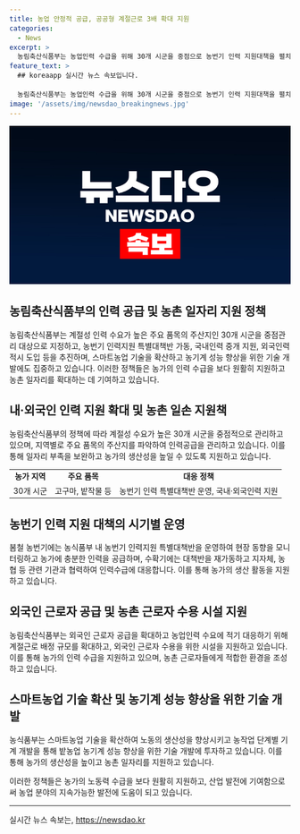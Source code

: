 ```yaml
---
title: 농업 안정적 공급, 공공형 계절근로 3배 확대 지원
categories:
  - News
excerpt: >
  농림축산식품부는 농업인력 수급을 위해 30개 시군을 중점으로 농번기 인력 지원대책을 펼치고 있습니다. 농업인력 공급을 위해 내·외국인 인력을 지원하고, 스마트농업 기술을 확산하여 농기계 성능 향상을 추진하고 있습니다. 10월에는 수확기에 대비해 대책반을 가동하여 인력수급에 대응할 예정이며, 고용부와 협력하여 외국인 근로자 공급을 확대하고 있습니다. 계절근로자 배정 규모를 확대하고 농가·법인을 대상으로 농업고용인력 실태조사를 실시할 예정입니다. 농업 근로자 기숙사 건립 등을 통해 농촌 일손 부족을 완화하고 있습니다.
feature_text: >
  ## koreaapp 실시간 뉴스 속보입니다.

  농림축산식품부는 농업인력 수급을 위해 30개 시군을 중점으로 농번기 인력 지원대책을 펼치고 있습니다. 농업인력 공급을 위해 내·외국인 인력을 지원하고, 스마트농업 기술을 확산하여 농기계 성능 향상을 추진하고 있습니다. 10월에는 수확기에 대비해 대책반을 가동하여 인력수급에 대응할 예정이며, 고용부와 협력하여 외국인 근로자 공급을 확대하고 있습니다. 계절근로자 배정 규모를 확대하고 농가·법인을 대상으로 농업고용인력 실태조사를 실시할 예정입니다. 농업 근로자 기숙사 건립 등을 통해 농촌 일손 부족을 완화하고 있습니다.
image: '/assets/img/newsdao_breakingnews.jpg'
---
```


<p><img src="/assets/img/newsdao_breakingnews.jpg" alt="koreaapp 속보" /></p>

<h2 data-ke-size="size26">농림축산식품부의 인력 공급 및 농촌 일자리 지원 정책</h2>

<p data-ke-size="size16">농림축산식품부는 계절성 인력 수요가 높은 주요 품목의 주산지인 30개 시군을 중점관리 대상으로 지정하고, 농번기 인력지원 특별대책반 가동, 국내인력 중개 지원, 외국인력 적시 도입 등을 추진하며, 스마트농업 기술을 확산하고 농기계 성능 향상을 위한 기술 개발에도 집중하고 있습니다. 이러한 정책들은 농가의 인력 수급을 보다 원활히 지원하고 농촌 일자리를 확대하는 데 기여하고 있습니다.</p>

<h2 data-ke-size="size26">내·외국인 인력 지원 확대 및 농촌 일손 지원책</h2>

<p data-ke-size="size16">농림축산식품부의 정책에 따라 계절성 수요가 높은 30개 시군을 중점적으로 관리하고 있으며, 지역별로 주요 품목의 주산지를 파악하여 인력공급을 관리하고 있습니다. 이를 통해 일자리 부족을 보완하고 농가의 생산성을 높일 수 있도록 지원하고 있습니다.</p>

<table>
  <tr>
    <td style="text-align: center; height: 17px;"><b>농가 지역</b></td>
    <td style="text-align: center; height: 17px;"><b>주요 품목</b></td>
    <td style="text-align: center; height: 17px;"><b>대응 정책</b></td>
  </tr>
  <tr>
    <td style="text-align: center; height: 17px;">30개 시군</td>
    <td style="text-align: center; height: 17px;">고구마, 밭작물 등</td>
    <td style="text-align: center; height: 17px;">농번기 인력 특별대책반 운영, 국내·외국인력 지원</td>
  </tr>
</table>

<h2 data-ke-size="size26">농번기 인력 지원 대책의 시기별 운영</h2>

<p data-ke-size="size16">봄철 농번기에는 농식품부 내 농번기 인력지원 특별대책반을 운영하여 현장 동향을 모니터링하고 농가에 충분한 인력을 공급하며, 수확기에는 대책반을 재가동하고 지자체, 농협 등 관련 기관과 협력하여 인력수급에 대응합니다. 이를 통해 농가의 생산 활동을 지원하고 있습니다.</p>

<h2 data-ke-size="size26">외국인 근로자 공급 및 농촌 근로자 수용 시설 지원</h2>

<p data-ke-size="size16">농림축산식품부는 외국인 근로자 공급을 확대하고 농업인력 수요에 적기 대응하기 위해 계절근로 배정 규모를 확대하고, 외국인 근로자 수용을 위한 시설을 지원하고 있습니다. 이를 통해 농가의 인력 수급을 지원하고 있으며, 농촌 근로자들에게 적합한 환경을 조성하고 있습니다.</p>

<h2 data-ke-size="size26">스마트농업 기술 확산 및 농기계 성능 향상을 위한 기술 개발</h2>

<p data-ke-size="size16">농식품부는 스마트농업 기술을 확산하여 노동의 생산성을 향상시키고 농작업 단계별 기계 개발을 통해 밭농업 농기계 성능 향상을 위한 기술 개발에 투자하고 있습니다. 이를 통해 농가의 생산성을 높이고 농촌 일자리를 지원하고 있습니다.</p>

<p data-ke-size="size16">이러한 정책들은 농가의 노동력 수급을 보다 원활히 지원하고, 산업 발전에 기여함으로써 농업 분야의 지속가능한 발전에 도움이 되고 있습니다.</p>

<hr>
실시간 뉴스 속보는, <a href="https://newsdao.kr" rel="dofollow">https://newsdao.kr</a>


